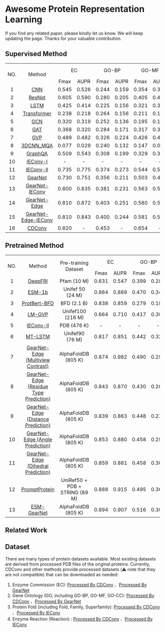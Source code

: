 # Awesome Protein Representation Learning
If you find any related paper, please kindly let us know. We will keep updating the page. Thanks for your valuable contribution.

## Supervised Method

<table>
    <tr>
        <td rowspan="2" align="center">NO.</td>
        <td rowspan="2" align="center">Method</td>
        <td colspan="2" align="center">EC</td>
        <td colspan="2" align="center">GO-BP</td>
        <td colspan="2" align="center">GO-MF</td>
        <td colspan="2" align="center">GO-CC</td>
        <td>Fold-Fold</td>
        <td>Fold-Superfamily</td>
        <td>Fold-Family</td>
        <td>Reaction</td>
    </tr>
    <tr>
        <td align="center"> Fmax</td>
        <td align="center">AUPR</td>
        <td align="center">Fmax</td>
        <td align="center">AUPR</td>
        <td align="center">Fmax</td>
        <td align="center">AUPR</td>
        <td align="center">Fmax</td>
        <td align="center">AUPR</td>
        <td colspan="4" align="center">Accuracy</td>
    </tr>
    <tr align="center">
        <td>1</td>
        <td><a href="https://github.com/googleinterns/protein-embedding-retrieval/blob/master/cnn_protein_landscapes.ipynb">CNN</a></td>
        <td>0.545</td>
        <td>0.526</td>
        <td>0.244</td>
        <td>0.159</td>
        <td>0.354</td>
        <td>0.351</td>
        <td>0.287</td>
        <td>0.204</td>
        <td>0.113</td>
        <td>0.134</td>
        <td>0.534</td>
        <td>0.517</td>
    </tr>
    <tr align="center">
        <td>2</td>
        <td> <a href="https://github.com/songlab-cal/tape">ResNet</a></td>
        <td>0.605</td>
        <td>0.590</td>
        <td>0.280</td>
        <td>0.205</td>
        <td>0.405</td>
        <td>0.434</td>
        <td>0.304</td>
        <td>0.214</td>
        <td>0.101</td>
        <td>0.072</td>
        <td>0.235</td>
        <td>0.241</td>
    </tr>
    <tr align="center">
        <td>3</td>
        <td><a href="https://github.com/songlab-cal/tape">LSTM</a></td>
        <td>0.425</td>
        <td>0.414</td>
        <td>0.225</td>
        <td>0.156</td>
        <td>0.321</td>
        <td>0.334</td>
        <td>0.283</td>
        <td>0.192</td>
        <td>0.064</td>
        <td>0.043</td>
        <td>0.181</td>
        <td>0.110</td>
    </tr>
    <tr align="center">
        <td>4</td>
        <td><a href="https://github.com/songlab-cal/tape">Transformer</a></td>
        <td>0.238</td>
        <td>0.218</td>
        <td>0.264</td>
        <td>0.156</td>
        <td>0.211</td>
        <td>0.177</td>
        <td>0.405</td>
        <td>0.210</td>
        <td>0.092</td>
        <td>0.088</td>
        <td>0.404</td>
        <td>0.266</td>
    </tr>
    <tr align="center">
        <td>5</td>
        <td><a href="https://github.com/DeepGraphLearning/torchdrug/blob/master/torchdrug/models/gcn.py">GCN</a></td>
        <td>0.320</td>
        <td>0.319</td>
        <td>0.252</td>
        <td>0.136</td>
        <td>0.195</td>
        <td>0.147</td>
        <td>0.329</td>
        <td>0.175</td>
        <td>0.168</td>
        <td>0.213</td>
        <td>0.828</td>
        <td>0.673</td>
    </tr>
    <tr align="center">
        <td>6</td>
        <td><a href="https://github.com/DeepGraphLearning/torchdrug/blob/master/torchdrug/models/gat.py">GAT</a></td>
        <td>0.368</td>
        <td>0.320</td>
        <td>0.284</td>
        <td>0.171</td>
        <td>0.317</td>
        <td>0.319</td>
        <td>0.385</td>
        <td>0.249</td>
        <td>0.124</td>
        <td>0.165</td>
        <td>0.727</td>
        <td>0.556</td>
    </tr>
    <tr align="center">
        <td>7</td>
        <td> <a href="https://github.com/COMP6248-Reproducability-Challenge/Geometric-Vector-Perceptron/tree/master">GVP</a></td>
        <td>0.489</td>
        <td>0.482</td>
        <td>0.326</td>
        <td>0.224</td>
        <td>0.426</td>
        <td>0.458</td>
        <td>0.420</td>
        <td>0.279</td>
        <td>0.160</td>
        <td>0.225</td>
        <td>0.838</td>
        <td>0.655</td>
    </tr>
    <tr align="center">
        <td>8</td>
        <td><a href="https://github.com/lamoureux-lab/3DCNN_MQA/tree/pytorch1.0">3DCNN_MQA</a></td>
        <td>0.077</td>
        <td>0.029</td>
        <td>0.240</td>
        <td>0.132</td>
        <td>0.147</td>
        <td>0.075</td>
        <td>0.305</td>
        <td>0.144</td>
        <td>0.316</td>
        <td>0.454</td>
        <td>0.925</td>
        <td>0.722</td>
    </tr>
    <tr align="center">
        <td>9</td>
        <td><a href="https://github.com/baldassarreFe/graphqa">GraphQA</a></td>
        <td>0.509</td>
        <td>0.543</td>
        <td>0.308</td>
        <td>0.199</td>
        <td>0.329</td>
        <td>0.347</td>
        <td>0.413</td>
        <td>0.256</td>
        <td>0.237</td>
        <td>0.325</td>
        <td>0.844</td>
        <td>0.608</td>
    </tr>
        <tr align="center">
        <td>10</td>
        <td><a href="https://github.com/phermosilla/IEConv_proteins">IEConv-I</a></td>
        <td>-</td>
        <td>-</td>
        <td>-</td>
        <td>-</td>
        <td>-</td>
        <td>-</td>
        <td>-</td>
        <td>-</td>
        <td>0.450</td>
        <td>0.697</td>
        <td>0.989</td>
        <td>0.872</td>
    </tr>
    <tr align="center">
        <td>11</td>
        <td><a href="https://arxiv.org/abs/2205.15675">IEConv-II</a></td>
        <td>0.735</td>
        <td>0.775</td>
        <td>0.374</td>
        <td>0.273</td>
        <td>0.544</td>
        <td>0.572</td>
        <td>0.444</td>
        <td>0.316</td>
        <td>0.476</td>
        <td>0.702</td>
        <td>0.992</td>
        <td>0.872</td>
    </tr>
    <tr align="center">
        <td>12</td>
        <td><a href="https://github.com/DeepGraphLearning/GearNet">GearNet</a></td>
        <td>0.730</td>
        <td>0.751</td>
        <td>0.356</td>
        <td>0.211</td>
        <td>0.503</td>
        <td>0.490</td>
        <td>0.414</td>
        <td>0.276</td>
        <td>0.284</td>
        <td>0.426</td>
        <td>0.953</td>
        <td>0.794</td>
    </tr>
    <tr align="center">
        <td>13</td>
        <td><a href="https://github.com/DeepGraphLearning/GearNet">GearNet-IEConv</a></td>
        <td>0.800</td>
        <td>0.835</td>
        <td>0.381</td>
        <td>0.231</td>
        <td>0.563</td>
        <td>0.547</td>
        <td>0.422</td>
        <td>0.259</td>
        <td>0.423</td>
        <td>0.641</td>
        <td>0.991</td>
        <td>0.837</td>
    </tr>
    <tr align="center">
        <td>14</td>
        <td><a href="https://github.com/DeepGraphLearning/GearNet">GearNet-Edge</a></td>
        <td>0.810</td>
        <td>0.872</td>
        <td>0.403</td>
        <td>0.251</td>
        <td>0.580</td>
        <td>0.570</td>
        <td>0.450</td>
        <td>0.303</td>
        <td>0.440</td>
        <td>0.667</td>
        <td>0.991</td>
        <td>0.866</td>
    </tr>
    <tr align="center">
        <td>15</td>
        <td><a href="https://github.com/DeepGraphLearning/GearNet">GearNet-Edge-IEConv</a></td>
        <td>0.810</td>
        <td>0.843</td>
        <td>0.400</td>
        <td>0.244</td>
        <td>0.581</td>
        <td>0.561</td>
        <td>0.430</td>
        <td>0.284</td>
        <td>0.483</td>
        <td>0.703</td>
        <td>0.995</td>
        <td>0.853</td>
    </tr>
    <tr align="center">
        <td>16</td>
        <td><a href="https://github.com/hehefan/Continuous-Discrete-Convolution">CDConv</a></td>
        <td>0.820</td>
        <td> - </td>
        <td>0.453</td>
        <td> - </td>
        <td>0.654</td>
        <td> - </td>
        <td>0.479</td>
        <td> - </td>
        <td>0.567</td>
        <td>0.777</td>
        <td>0.996</td>
        <td>0.885</td>
    </tr>
</table>



## Pretrained Method
<table>
    <tr>
        <td rowspan="2" align="center">NO.</td>
        <td rowspan="2" align="center">Method</td>
        <td rowspan="2" align="center">Pre-training Dataset</td>
        <td colspan="2" align="center">EC</td>
        <td colspan="2" align="center">GO-BP</td>
        <td colspan="2" align="center">GO-MF</td>
        <td colspan="2" align="center">GO-CC</td>
        <td>Fold-Fold</td>
        <td>Fold-Superfamily</td>
        <td>Fold-Family</td>
        <td>Reaction</td>
    </tr>
    <tr>
        <td align="center">Fmax</td>
        <td align="center">AUPR</td>
        <td align="center">Fmax</td>
        <td align="center">AUPR</td>
        <td align="center">Fmax</td>
        <td align="center">AUPR</td>
        <td align="center">Fmax</td>
        <td align="center">AUPR</td>
        <td colspan="4" align="center">Accuracy</td>
    </tr>
    <tr align="center">
        <td>1</td>
        <td><a href="https://github.com/flatironinstitute/DeepFRI">DeepFRI</a></td>
        <td>Pfam (10 M)</td>
        <td>0.631</td>
        <td>0.547</td>
        <td>0.399</td>
        <td>0.282</td>
        <td>0.465</td>
        <td>0.462</td>
        <td>0.460</td>
        <td>0.363</td>
        <td>0.153</td>
        <td>0.206</td>
        <td>0.732</td>
        <td>0.633</td>
    </tr>
    <tr align="center">
        <td>2</td>
        <td><a href="https://github.com/facebookresearch/esm">ESM-1b</a></td>
        <td>Unifef 50 (24 M)</td>
        <td>0.864</td>
        <td>0.889</td>
        <td>0.470</td>
        <td>0.343</td>
        <td>0.657</td>
        <td>0.639</td>
        <td>0.488</td>
        <td>0.384</td>
        <td>0.268</td>
        <td>0.601</td>
        <td>0.978</td>
        <td>0.831</td>
    </tr>
    <tr align="center">
        <td>3</td>
        <td><a href="https://github.com/agemagician/ProtTrans">ProtBert-BFD</a></td>
        <td>BFD (2.1 B)</td>
        <td>0.838</td>
        <td>0.859</td>
        <td>0.279</td>
        <td>0.188</td>
        <td>0.456</td>
        <td>0.464</td>
        <td>0.408</td>
        <td>0.234</td>
        <td>0.266</td>
        <td>0.558</td>
        <td>0.976</td>
        <td>0.722</td>
    </tr>
    <tr align="center">
        <td>4</td>
        <td><a href="https://github.com/aws-samples/lm-gvp">LM-GVP</a></td>
        <td>Unifef100 (216 M)</td>
        <td>0.664</td>
        <td>0.710</td>
        <td>0.417</td>
        <td>0.302</td>
        <td>0.545</td>
        <td>0.580</td>
        <td>0.527</td>
        <td>0.423</td>
        <td>-</td>
        <td>-</td>
        <td>-</td>
        <td>-</td>
    </tr>
    <tr align="center">
        <td>5</td>
        <td> <a href="https://arxiv.org/abs/2205.15675">IEConv-II</a></td>
        <td>PDB (476 K)</td>
        <td>-</td>
        <td>-</td>
        <td>-</td>
        <td>-</td>
        <td>-</td>
        <td>-</td>
        <td>-</td>
        <td>-</td>
        <td>0.503</td>
        <td>0.806</td>
        <td>0.997</td>
        <td>0.876</td>
    </tr>
    <tr align="center">
        <td>6</td>
        <td><a href="https://github.com/tbepler/prose">MT-LSTM</a></td>
        <td>Unifef90 (76 M)</td>
        <td>0.817</td>
        <td>0.851</td>
        <td>0.442</td>
        <td>0.324</td>
        <td>0.591</td>
        <td>0.608</td>
        <td>0.492</td>
        <td>0.381</td>
        <td>-</td>
        <td>-</td>
        <td>-</td>
        <td>-</td>
    </tr>
    <tr align="center">
        <td>7</td>
        <td><a href="https://github.com/DeepGraphLearning/GearNet">GearNet-Edge (Multiview Contrast)</a></td>
        <td>AlphaFoldDB (805 K)</td>
        <td>0.874</td>
        <td>0.982</td>
        <td>0.490</td>
        <td>0.292</td>
        <td>0.654</td>
        <td>0.596</td>
        <td>0.488</td>
        <td>0.336</td>
        <td>0.541</td>
        <td>0.805</td>
        <td>0.999</td>
        <td>0.875</td>
    </tr>
    <tr align="center">
        <td>8</td>
        <td><a href="https://github.com/DeepGraphLearning/GearNet">GearNet-Edge (Residue Type Prediction)</a></td>
        <td>AlphaFoldDB (805 K)</td>
        <td>0.843</td>
        <td>0.870</td>
        <td>0.430</td>
        <td>0.267</td>
        <td>0.604</td>
        <td>0.583</td>
        <td>0.465</td>
        <td>0.311</td>
        <td>0.488</td>
        <td>0.710</td>
        <td>0.994</td>
        <td>0.866</td>
    </tr>
    <tr align="center">
        <td>9</td>
        <td><a href="https://github.com/DeepGraphLearning/GearNet">GearNet-Edge (Distance Prediction)</a></td>
        <td>AlphaFoldDB (805 K)</td>
        <td>0.839</td>
        <td>0.863</td>
        <td>0.448</td>
        <td>0.274</td>
        <td>0.616</td>
        <td>0.586</td>
        <td>0.464</td>
        <td>0.327</td>
        <td>0.509</td>
        <td>0.735</td>
        <td>0.994</td>
        <td>0.875</td>
    </tr>
    <tr align="center">
        <td>10</td>
        <td><a href="https://github.com/DeepGraphLearning/GearNet">GearNet-Edge (Angle Prediction)</a></td>
        <td>AlphaFoldDB (805 K)</td>
        <td>0.853</td>
        <td>0.880</td>
        <td>0.458</td>
        <td>0.291</td>
        <td>0.625</td>
        <td>0.603</td>
        <td>0.473</td>
        <td>0.331</td>
        <td>0.565</td>
        <td>0.763</td>
        <td>0.996</td>
        <td>0.868</td>
    </tr>
    <tr align="center">
        <td>11</td>
        <td><a href="https://github.com/DeepGraphLearning/GearNet">GearNet-Edge (Dihedral Prediction)</a></td>
        <td>AlphaFoldDB (805 K)</td>
        <td>0.859</td>
        <td>0.881</td>
        <td>0.458</td>
        <td>0.304</td>
        <td>0.626</td>
        <td>0.603</td>
        <td>0.465</td>
        <td>0.338</td>
        <td>0.518</td>
        <td>0.778</td>
        <td>0.996</td>
        <td>0.870</td>
    </tr>
    <tr align="center">
        <td>12</td>
        <td><a href="https://openreview.net/forum?id=XGagtiJ8XC">PromptProtein</a></td>
        <td>UniRef50 + PDB + STRING (89 M) </td>
        <td>0.888</td>
        <td>0.915</td>
        <td>0.495</td>
        <td>0.363</td>
        <td>0.677</td>
        <td>0.665</td>
        <td>0.551</td>
        <td>0.457</td>
        <td>-</td>
        <td>-</td>
        <td>-</td>
        <td>-</td>
    </tr>
    <tr align="center">
        <td>13</td>
        <td><a href="https://github.com/DeepGraphLearning/GearNet">ESM-GearNet</a></td>
        <td>AlphaFoldDB (805 K)</td>
        <td>0.894</td>
        <td>0.907</td>
        <td>0.516</td>
        <td>0.301</td>
        <td>0.684</td>
        <td>0.621</td>
        <td>0.506</td>
        <td>0.359</td>
        <td>-</td>
        <td>-</td>
        <td>-</td>
        <td>-</td>
    </tr>
</table>


## Related Work 


## Dataset
There are many types of protein datasets available. Most existing datasets are derived from processed PDB files of the original proteins. Currently, CDConv and other methods provide processed datasets (⚠️ note that they are not compatible) that can be downloaded as needed:
1. Enzyme Commission (EC): [Processed By CDConv](https://drive.google.com/file/d/1VEIyBSJbRf9x6k_w4Tqy5SC0G6NWWSWl/view?usp=sharing) 、[Processed By GearNet](https://zenodo.org/record/6622158/files/EnzymeCommission.zip)
2. Gene Ontology (GO, including GO-BP, GO-MF, GO-CC): [Processed By CDConv](https://drive.google.com/file/d/1H9zv9vjVXFjR0qjKFTBR3nYSQs3ek0hz/view?usp=sharing) 、[Processed By GearNet](https://zenodo.org/record/6622158/files/GeneOntology.zip)
3.  Protein Fold (including Fold, Family, Superfamily): [Processed By CDConv](https://drive.google.com/file/d/1vEdezR5L44swsw09WFnaA5zFuA1ZEXHI/view?usp=sharing) 、[Processed By IEConv](http://s3.amazonaws.com/songlabdata/proteindata/data_pytorch/remote_homology.tar.gz)
4. Enzyme Reaction (Reaction) : [Processed By CDConv](https://drive.google.com/file/d/1eL225Y_6TNYQYlVQNdNOsyK9-bSlDno4/view?usp=sharing) 、[Processed By IEConv](https://drive.google.com/uc?export=download&id=1udP6_90WYkwkvL1LwqIAzf9ibegBJ8rI)
